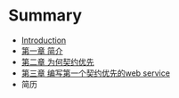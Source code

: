 # Summary

* [Introduction](README.md)
* [第一章 简介](chapter1.md)
* [第二章 为何契约优先](chapter2.md)
* [第三章 编写第一个契约优先的web service](chapter3.md)
* 简历

